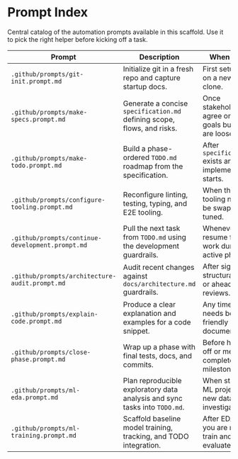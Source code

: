 # Prompt Index

Central catalog of the automation prompts available in this scaffold. Use it to pick the right helper before kicking off a task.

| Prompt | Description | When to Run |
| --- | --- | --- |
| `.github/prompts/git-init.prompt.md` | Initialize git in a fresh repo and capture startup docs. | First setup pass on a new project clone. |
| `.github/prompts/make-specs.prompt.md` | Generate a concise `specification.md` defining scope, flows, and risks. | Once stakeholders agree on project goals but details are loose. |
| `.github/prompts/make-todo.prompt.md` | Build a phase-ordered `TODO.md` roadmap from the specification. | After `specification.md` exists and before implementation starts. |
| `.github/prompts/configure-tooling.prompt.md` | Reconfigure linting, testing, typing, and E2E tooling. | When the default tooling needs to be swapped or tuned. |
| `.github/prompts/continue-development.prompt.md` | Pull the next task from `TODO.md` using the development guardrails. | Whenever you resume feature work during an active phase. |
| `.github/prompts/architecture-audit.prompt.md` | Audit recent changes against `docs/architecture.md` guardrails. | After significant structural work or ahead of reviews. |
| `.github/prompts/explain-code.prompt.md` | Produce a clear explanation and examples for a code snippet. | Any time code needs beginner-friendly documentation. |
| `.github/prompts/close-phase.prompt.md` | Wrap up a phase with final tests, docs, and commits. | Before handing off or merging a completed milestone. |
| `.github/prompts/ml-eda.prompt.md` | Plan reproducible exploratory data analysis and sync tasks into `TODO.md`. | When starting an ML project or new dataset investigation. |
| `.github/prompts/ml-training.prompt.md` | Scaffold baseline model training, tracking, and TODO integration. | After EDA when you are ready to train and evaluate models. |
